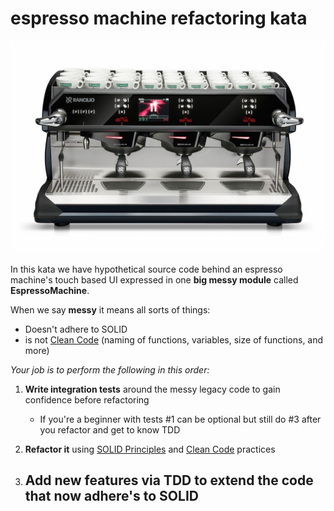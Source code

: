 espresso machine refactoring kata
=================================
![Image of an espresso machine with UI](https://github.com/dschinkel/espresso-machine-refactoring-kata/blob/master/espresso-machine-with-ui.jpg)

In this kata we have hypothetical source code behind an espresso machine's touch based UI expressed in one **big messy module** called **EspressoMachine**.

When we say **messy** it means all sorts of things:
- Doesn't adhere to SOLID
- is not [Clean Code](https://www.amazon.com/Clean-Code-Handbook-Software-Craftsmanship/dp/0132350882) (naming of functions, variables, size of functions, and more)

*Your job is to perform the following in this order:*
1. **Write integration tests** around the messy legacy code to gain confidence before refactoring

    - If you're a beginner with tests #1 can be optional but still do #3 after you refactor and get to know TDD

2. **Refactor it** using [SOLID Principles](http://butunclebob.com/ArticleS.UncleBob.PrinciplesOfOod) and [Clean Code](https://www.amazon.com/Clean-Code-Handbook-Software-Craftsmanship/dp/0132350882) practices

3. **Add new features** via TDD to extend the code that now adhere's to SOLID
    - 
